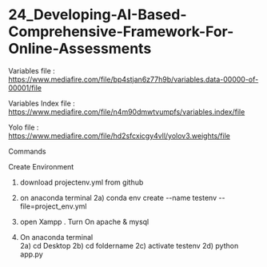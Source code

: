 # 24_Developing-AI-Based-Comprehensive-Framework-For-Online-Assessments

Variables file : https://www.mediafire.com/file/bp4stjan6z77h9b/variables.data-00000-of-00001/file

Variables Index file : https://www.mediafire.com/file/n4m90dmwtvumpfs/variables.index/file


Yolo file : https://www.mediafire.com/file/hd2sfcxicgy4vll/yolov3.weights/file

Commands

Create Environment
1) download projectenv.yml from github
2) on anaconda terminal 
   2a) conda env create --name testenv --file=project_env.yml

1) open Xampp . Turn On apache & mysql
2) On anaconda terminal  
     2a) cd Desktop
     2b) cd foldername
     2c) activate testenv
     2d) python app.py
